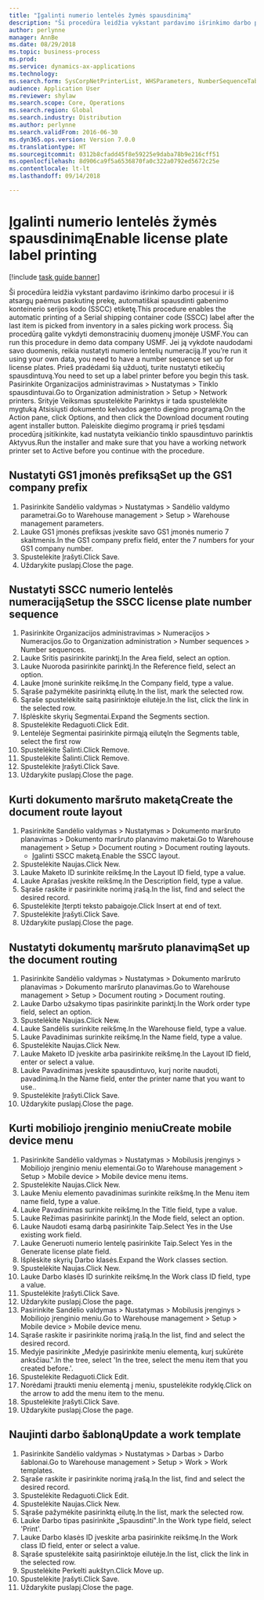 ```yaml
--- 
title: "Įgalinti numerio lentelės žymės spausdinimą"
description: "Ši procedūra leidžia vykstant pardavimo išrinkimo darbo procesui ir iš atsargų paėmus paskutinę prekę, automatiškai spausdinti gabenimo konteinerio serijos kodo (SSCC) etiketę."
author: perlynne
manager: AnnBe
ms.date: 08/29/2018
ms.topic: business-process
ms.prod: 
ms.service: dynamics-ax-applications
ms.technology: 
ms.search.form: SysCorpNetPrinterList, WHSParameters, NumberSequenceTableListPage, NumberSequenceDetails, WHSDocumentRoutingLayout, WHSDocumentRouting, WHSRFMenuItem, WHSRFMenu, WHSWorkTemplateTable
audience: Application User
ms.reviewer: shylaw
ms.search.scope: Core, Operations
ms.search.region: Global
ms.search.industry: Distribution
ms.author: perlynne
ms.search.validFrom: 2016-06-30
ms.dyn365.ops.version: Version 7.0.0
ms.translationtype: HT
ms.sourcegitcommit: 0312b8cfadd45f8e59225e9daba78b9e216cff51
ms.openlocfilehash: 8d906ca9f5a6536870fa0c322a0792ed5672c25e
ms.contentlocale: lt-lt
ms.lasthandoff: 09/14/2018

---
```

# <a name="enable-license-plate-label-printing"></a><span data-ttu-id="bd1e1-103">Įgalinti numerio lentelės žymės spausdinimą</span><span class="sxs-lookup"><span data-stu-id="bd1e1-103">Enable license plate label printing</span></span>

[!include [task guide banner](../../includes/task-guide-banner.md)]

<span data-ttu-id="bd1e1-104">Ši procedūra leidžia vykstant pardavimo išrinkimo darbo procesui ir iš atsargų paėmus paskutinę prekę, automatiškai spausdinti gabenimo konteinerio serijos kodo (SSCC) etiketę.</span><span class="sxs-lookup"><span data-stu-id="bd1e1-104">This procedure enables the automatic printing of a Serial shipping container code (SSCC) label after the last item is picked from inventory in a sales picking work process.</span></span> <span data-ttu-id="bd1e1-105">Šią procedūrą galite vykdyti demonstracinių duomenų įmonėje USMF.</span><span class="sxs-lookup"><span data-stu-id="bd1e1-105">You can run this procedure in demo data company USMF.</span></span> <span data-ttu-id="bd1e1-106">Jei ją vykdote naudodami savo duomenis, reikia nustatyti numerio lentelių numeraciją.</span><span class="sxs-lookup"><span data-stu-id="bd1e1-106">If you’re run it using your own data, you need to have a number sequence set up for license plates.</span></span> <span data-ttu-id="bd1e1-107">Prieš pradėdami šią užduotį, turite nustatyti etikečių spausdintuvą.</span><span class="sxs-lookup"><span data-stu-id="bd1e1-107">You need to set up a label printer before you begin this task.</span></span> <span data-ttu-id="bd1e1-108">Pasirinkite Organizacijos administravimas > Nustatymas > Tinklo spausdintuvai.</span><span class="sxs-lookup"><span data-stu-id="bd1e1-108">Go to Organization administration > Setup > Network printers.</span></span> <span data-ttu-id="bd1e1-109">Srityje Veiksmas spustelėkite Parinktys ir tada spustelėkite mygtuką Atsisiųsti dokumento kelvados agento diegimo programą.</span><span class="sxs-lookup"><span data-stu-id="bd1e1-109">On the Action pane, click Options, and then click the Download document routing agent installer button.</span></span> <span data-ttu-id="bd1e1-110">Paleiskite diegimo programą ir prieš tęsdami procedūrą įsitikinkite, kad nustatyta veikiančio tinklo spausdintuvo parinktis Aktyvus.</span><span class="sxs-lookup"><span data-stu-id="bd1e1-110">Run the installer and make sure that you have a working network printer set to Active before you continue with the procedure.</span></span>


## <a name="set-up-the-gs1-company-prefix"></a><span data-ttu-id="bd1e1-111">Nustatyti GS1 įmonės prefiksą</span><span class="sxs-lookup"><span data-stu-id="bd1e1-111">Set up the GS1 company prefix</span></span>
1. <span data-ttu-id="bd1e1-112">Pasirinkite Sandėlio valdymas > Nustatymas > Sandėlio valdymo parametrai.</span><span class="sxs-lookup"><span data-stu-id="bd1e1-112">Go to Warehouse management > Setup > Warehouse management parameters.</span></span>
2. <span data-ttu-id="bd1e1-113">Lauke GS1 įmonės prefiksas įveskite savo GS1 įmonės numerio 7 skaitmenis.</span><span class="sxs-lookup"><span data-stu-id="bd1e1-113">In the GS1 company prefix field, enter the 7 numbers for your GS1 company number.</span></span>
3. <span data-ttu-id="bd1e1-114">Spustelėkite Įrašyti.</span><span class="sxs-lookup"><span data-stu-id="bd1e1-114">Click Save.</span></span>
4. <span data-ttu-id="bd1e1-115">Uždarykite puslapį.</span><span class="sxs-lookup"><span data-stu-id="bd1e1-115">Close the page.</span></span>

## <a name="setup-the-sscc-license-plate-number-sequence"></a><span data-ttu-id="bd1e1-116">Nustatyti SSCC numerio lentelės numeraciją</span><span class="sxs-lookup"><span data-stu-id="bd1e1-116">Setup the SSCC license plate number sequence</span></span>
1. <span data-ttu-id="bd1e1-117">Pasirinkite Organizacijos administravimas > Numeracijos > Numeracijos.</span><span class="sxs-lookup"><span data-stu-id="bd1e1-117">Go to Organization administration > Number sequences > Number sequences.</span></span>
2. <span data-ttu-id="bd1e1-118">Lauke Sritis pasirinkite parinktį.</span><span class="sxs-lookup"><span data-stu-id="bd1e1-118">In the Area field, select an option.</span></span>
3. <span data-ttu-id="bd1e1-119">Lauke Nuoroda pasirinkite parinktį.</span><span class="sxs-lookup"><span data-stu-id="bd1e1-119">In the Reference field, select an option.</span></span>
4. <span data-ttu-id="bd1e1-120">Lauke Įmonė surinkite reikšmę.</span><span class="sxs-lookup"><span data-stu-id="bd1e1-120">In the Company field, type a value.</span></span>
5. <span data-ttu-id="bd1e1-121">Sąraše pažymėkite pasirinktą eilutę.</span><span class="sxs-lookup"><span data-stu-id="bd1e1-121">In the list, mark the selected row.</span></span>
6. <span data-ttu-id="bd1e1-122">Sąraše spustelėkite saitą pasirinktoje eilutėje.</span><span class="sxs-lookup"><span data-stu-id="bd1e1-122">In the list, click the link in the selected row.</span></span>
7. <span data-ttu-id="bd1e1-123">Išplėskite skyrių Segmentai.</span><span class="sxs-lookup"><span data-stu-id="bd1e1-123">Expand the Segments section.</span></span>
8. <span data-ttu-id="bd1e1-124">Spustelėkite Redaguoti.</span><span class="sxs-lookup"><span data-stu-id="bd1e1-124">Click Edit.</span></span>
9. <span data-ttu-id="bd1e1-125">Lentelėje Segmentai pasirinkite pirmąją eilutę</span><span class="sxs-lookup"><span data-stu-id="bd1e1-125">In the Segments table, select the first row</span></span>
10. <span data-ttu-id="bd1e1-126">Spustelėkite Šalinti.</span><span class="sxs-lookup"><span data-stu-id="bd1e1-126">Click Remove.</span></span>
11. <span data-ttu-id="bd1e1-127">Spustelėkite Šalinti.</span><span class="sxs-lookup"><span data-stu-id="bd1e1-127">Click Remove.</span></span>
12. <span data-ttu-id="bd1e1-128">Spustelėkite Įrašyti.</span><span class="sxs-lookup"><span data-stu-id="bd1e1-128">Click Save.</span></span>
13. <span data-ttu-id="bd1e1-129">Uždarykite puslapį.</span><span class="sxs-lookup"><span data-stu-id="bd1e1-129">Close the page.</span></span>

## <a name="create-the-document-route-layout"></a><span data-ttu-id="bd1e1-130">Kurti dokumento maršruto maketą</span><span class="sxs-lookup"><span data-stu-id="bd1e1-130">Create the document route layout</span></span>
1. <span data-ttu-id="bd1e1-131">Pasirinkite Sandėlio valdymas > Nustatymas > Dokumento maršruto planavimas > Dokumento maršruto planavimo maketai.</span><span class="sxs-lookup"><span data-stu-id="bd1e1-131">Go to Warehouse management > Setup > Document routing > Document routing layouts.</span></span>
    * <span data-ttu-id="bd1e1-132">Įgalinti SSCC maketą.</span><span class="sxs-lookup"><span data-stu-id="bd1e1-132">Enable the SSCC layout.</span></span>  
2. <span data-ttu-id="bd1e1-133">Spustelėkite Naujas.</span><span class="sxs-lookup"><span data-stu-id="bd1e1-133">Click New.</span></span>
3. <span data-ttu-id="bd1e1-134">Lauke Maketo ID surinkite reikšmę.</span><span class="sxs-lookup"><span data-stu-id="bd1e1-134">In the Layout ID field, type a value.</span></span>
4. <span data-ttu-id="bd1e1-135">Lauke Aprašas įveskite reikšmę.</span><span class="sxs-lookup"><span data-stu-id="bd1e1-135">In the Description field, type a value.</span></span>
5. <span data-ttu-id="bd1e1-136">Sąraše raskite ir pasirinkite norimą įrašą.</span><span class="sxs-lookup"><span data-stu-id="bd1e1-136">In the list, find and select the desired record.</span></span>
6. <span data-ttu-id="bd1e1-137">Spustelėkite Įterpti teksto pabaigoje.</span><span class="sxs-lookup"><span data-stu-id="bd1e1-137">Click Insert at end of text.</span></span>
7. <span data-ttu-id="bd1e1-138">Spustelėkite Įrašyti.</span><span class="sxs-lookup"><span data-stu-id="bd1e1-138">Click Save.</span></span>
8. <span data-ttu-id="bd1e1-139">Uždarykite puslapį.</span><span class="sxs-lookup"><span data-stu-id="bd1e1-139">Close the page.</span></span>

## <a name="set-up-the-document-routing"></a><span data-ttu-id="bd1e1-140">Nustatyti dokumentų maršruto planavimą</span><span class="sxs-lookup"><span data-stu-id="bd1e1-140">Set up the document routing</span></span>
1. <span data-ttu-id="bd1e1-141">Pasirinkite Sandėlio valdymas > Nustatymas > Dokumento maršruto planavimas > Dokumento maršruto planavimas.</span><span class="sxs-lookup"><span data-stu-id="bd1e1-141">Go to Warehouse management > Setup > Document routing > Document routing.</span></span>
2. <span data-ttu-id="bd1e1-142">Lauke Darbo užsakymo tipas pasirinkite parinktį.</span><span class="sxs-lookup"><span data-stu-id="bd1e1-142">In the Work order type field, select an option.</span></span>
3. <span data-ttu-id="bd1e1-143">Spustelėkite Naujas.</span><span class="sxs-lookup"><span data-stu-id="bd1e1-143">Click New.</span></span>
4. <span data-ttu-id="bd1e1-144">Lauke Sandėlis surinkite reikšmę.</span><span class="sxs-lookup"><span data-stu-id="bd1e1-144">In the Warehouse field, type a value.</span></span>
5. <span data-ttu-id="bd1e1-145">Lauke Pavadinimas surinkite reikšmę.</span><span class="sxs-lookup"><span data-stu-id="bd1e1-145">In the Name field, type a value.</span></span>
6. <span data-ttu-id="bd1e1-146">Spustelėkite Naujas.</span><span class="sxs-lookup"><span data-stu-id="bd1e1-146">Click New.</span></span>
7. <span data-ttu-id="bd1e1-147">Lauke Maketo ID įveskite arba pasirinkite reikšmę.</span><span class="sxs-lookup"><span data-stu-id="bd1e1-147">In the Layout ID field, enter or select a value.</span></span>
8. <span data-ttu-id="bd1e1-148">Lauke Pavadinimas įveskite spausdintuvo, kurį norite naudoti, pavadinimą.</span><span class="sxs-lookup"><span data-stu-id="bd1e1-148">In the Name field, enter the printer name that you want to use..</span></span>
9. <span data-ttu-id="bd1e1-149">Spustelėkite Įrašyti.</span><span class="sxs-lookup"><span data-stu-id="bd1e1-149">Click Save.</span></span>
10. <span data-ttu-id="bd1e1-150">Uždarykite puslapį.</span><span class="sxs-lookup"><span data-stu-id="bd1e1-150">Close the page.</span></span>

## <a name="create-mobile-device-menu"></a><span data-ttu-id="bd1e1-151">Kurti mobiliojo įrenginio meniu</span><span class="sxs-lookup"><span data-stu-id="bd1e1-151">Create mobile device menu</span></span>
1. <span data-ttu-id="bd1e1-152">Pasirinkite Sandėlio valdymas > Nustatymas > Mobilusis įrenginys > Mobiliojo įrenginio meniu elementai.</span><span class="sxs-lookup"><span data-stu-id="bd1e1-152">Go to Warehouse management > Setup > Mobile device > Mobile device menu items.</span></span>
2. <span data-ttu-id="bd1e1-153">Spustelėkite Naujas.</span><span class="sxs-lookup"><span data-stu-id="bd1e1-153">Click New.</span></span>
3. <span data-ttu-id="bd1e1-154">Lauke Meniu elemento pavadinimas surinkite reikšmę.</span><span class="sxs-lookup"><span data-stu-id="bd1e1-154">In the Menu item name field, type a value.</span></span>
4. <span data-ttu-id="bd1e1-155">Lauke Pavadinimas surinkite reikšmę.</span><span class="sxs-lookup"><span data-stu-id="bd1e1-155">In the Title field, type a value.</span></span>
5. <span data-ttu-id="bd1e1-156">Lauke Režimas pasirinkite parinktį.</span><span class="sxs-lookup"><span data-stu-id="bd1e1-156">In the Mode field, select an option.</span></span>
6. <span data-ttu-id="bd1e1-157">Lauke Naudoti esamą darbą pasirinkite Taip.</span><span class="sxs-lookup"><span data-stu-id="bd1e1-157">Select Yes in the Use existing work field.</span></span>
7. <span data-ttu-id="bd1e1-158">Lauke Generuoti numerio lentelę pasirinkite Taip.</span><span class="sxs-lookup"><span data-stu-id="bd1e1-158">Select Yes in the Generate license plate field.</span></span>
8. <span data-ttu-id="bd1e1-159">Išplėskite skyrių Darbo klasės.</span><span class="sxs-lookup"><span data-stu-id="bd1e1-159">Expand the Work classes section.</span></span>
9. <span data-ttu-id="bd1e1-160">Spustelėkite Naujas.</span><span class="sxs-lookup"><span data-stu-id="bd1e1-160">Click New.</span></span>
10. <span data-ttu-id="bd1e1-161">Lauke Darbo klasės ID surinkite reikšmę.</span><span class="sxs-lookup"><span data-stu-id="bd1e1-161">In the Work class ID field, type a value.</span></span>
11. <span data-ttu-id="bd1e1-162">Spustelėkite Įrašyti.</span><span class="sxs-lookup"><span data-stu-id="bd1e1-162">Click Save.</span></span>
12. <span data-ttu-id="bd1e1-163">Uždarykite puslapį.</span><span class="sxs-lookup"><span data-stu-id="bd1e1-163">Close the page.</span></span>
13. <span data-ttu-id="bd1e1-164">Pasirinkite Sandėlio valdymas > Nustatymas > Mobilusis įrenginys > Mobiliojo įrenginio meniu.</span><span class="sxs-lookup"><span data-stu-id="bd1e1-164">Go to Warehouse management > Setup > Mobile device > Mobile device menu.</span></span>
14. <span data-ttu-id="bd1e1-165">Sąraše raskite ir pasirinkite norimą įrašą.</span><span class="sxs-lookup"><span data-stu-id="bd1e1-165">In the list, find and select the desired record.</span></span>
15. <span data-ttu-id="bd1e1-166">Medyje pasirinkite „Medyje pasirinkite meniu elementą, kurį sukūrėte anksčiau.‟.</span><span class="sxs-lookup"><span data-stu-id="bd1e1-166">In the tree, select 'In the tree, select the menu item that you created before.'.</span></span>
16. <span data-ttu-id="bd1e1-167">Spustelėkite Redaguoti.</span><span class="sxs-lookup"><span data-stu-id="bd1e1-167">Click Edit.</span></span>
17. <span data-ttu-id="bd1e1-168">Norėdami įtraukti meniu elementą į meniu, spustelėkite rodyklę.</span><span class="sxs-lookup"><span data-stu-id="bd1e1-168">Click on the arrow to add the menu item to the menu.</span></span>
18. <span data-ttu-id="bd1e1-169">Spustelėkite Įrašyti.</span><span class="sxs-lookup"><span data-stu-id="bd1e1-169">Click Save.</span></span>
19. <span data-ttu-id="bd1e1-170">Uždarykite puslapį.</span><span class="sxs-lookup"><span data-stu-id="bd1e1-170">Close the page.</span></span>

## <a name="update-a-work-template"></a><span data-ttu-id="bd1e1-171">Naujinti darbo šabloną</span><span class="sxs-lookup"><span data-stu-id="bd1e1-171">Update a work template</span></span>
1. <span data-ttu-id="bd1e1-172">Pasirinkite Sandėlio valdymas > Nustatymas > Darbas > Darbo šablonai.</span><span class="sxs-lookup"><span data-stu-id="bd1e1-172">Go to Warehouse management > Setup > Work > Work templates.</span></span>
2. <span data-ttu-id="bd1e1-173">Sąraše raskite ir pasirinkite norimą įrašą.</span><span class="sxs-lookup"><span data-stu-id="bd1e1-173">In the list, find and select the desired record.</span></span>
3. <span data-ttu-id="bd1e1-174">Spustelėkite Redaguoti.</span><span class="sxs-lookup"><span data-stu-id="bd1e1-174">Click Edit.</span></span>
4. <span data-ttu-id="bd1e1-175">Spustelėkite Naujas.</span><span class="sxs-lookup"><span data-stu-id="bd1e1-175">Click New.</span></span>
5. <span data-ttu-id="bd1e1-176">Sąraše pažymėkite pasirinktą eilutę.</span><span class="sxs-lookup"><span data-stu-id="bd1e1-176">In the list, mark the selected row.</span></span>
6. <span data-ttu-id="bd1e1-177">Lauke Darbo tipas pasirinkite „Spausdinti‟.</span><span class="sxs-lookup"><span data-stu-id="bd1e1-177">In the Work type field, select 'Print'.</span></span>
7. <span data-ttu-id="bd1e1-178">Lauke Darbo klasės ID įveskite arba pasirinkite reikšmę.</span><span class="sxs-lookup"><span data-stu-id="bd1e1-178">In the Work class ID field, enter or select a value.</span></span>
8. <span data-ttu-id="bd1e1-179">Sąraše spustelėkite saitą pasirinktoje eilutėje.</span><span class="sxs-lookup"><span data-stu-id="bd1e1-179">In the list, click the link in the selected row.</span></span>
9. <span data-ttu-id="bd1e1-180">Spustelėkite Perkelti aukštyn.</span><span class="sxs-lookup"><span data-stu-id="bd1e1-180">Click Move up.</span></span>
10. <span data-ttu-id="bd1e1-181">Spustelėkite Įrašyti.</span><span class="sxs-lookup"><span data-stu-id="bd1e1-181">Click Save.</span></span>
11. <span data-ttu-id="bd1e1-182">Uždarykite puslapį.</span><span class="sxs-lookup"><span data-stu-id="bd1e1-182">Close the page.</span></span>


